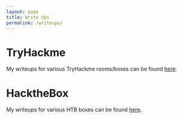 ```yaml
---
layout: page
title: Write Ups
permalink: /writeups/
---
```


# TryHackme
My writeups for various TryHackme rooms/boxes can be found [here](https://aj-read.gitbook.io/writeups). 

# HacktheBox
My writeups for various HTB boxes can be found [here](https://aj-read.gitbook.io/writeups/hackthebox-writeups).